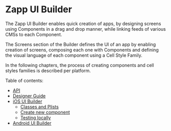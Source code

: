 # Zapp UI Builder

The Zapp UI Builder enables quick creation of apps, by designing screens using Components in a drag and drop manner, while linking feeds of various CMSs to each Component.

The Screens section of the Builder defines the UI of an app by enabling creation of screens, composing each one with Components and defining the visual language of each component using a Cell Style Family.

In the following chapters, the process of creating components and cell styles families is described per platform.

Table of contents:
* [API](/ui-builder/API.md)
* [Designer Guide](/ui-builder/designer/designer.md)
* [iOS UI Builder](/ui-builder/ios/Home.md)
	* [Classes and Plists](/ui-builder/ios/Classes-and-Plists.md)
	* [Create new component](/ui-builder/ios/Creation-New-Component.md)
	* [Testing locally](/ui-builder/ios/Testing-Locally.md)
* [Android UI Builder](/ui-builder/android/android.md)
